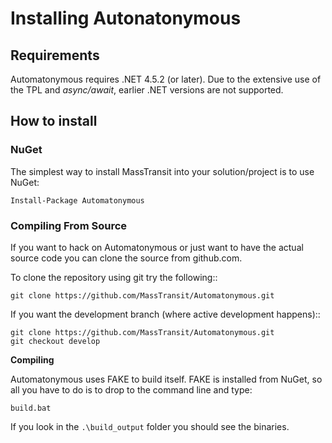 # Installing Autonatonymous

## Requirements

Automatonymous requires .NET 4.5.2 (or later). Due to the extensive use of 
the TPL and *async/await*, earlier .NET versions are not supported.

## How to install

### NuGet

The simplest way to install MassTransit into your solution/project is to use
NuGet:

```
Install-Package Automatonymous
```

### Compiling From Source

If you want to hack on Automatonymous or just want to have the actual source
code you can clone the source from github.com.

To clone the repository using git try the following::

```
git clone https://github.com/MassTransit/Automatonymous.git
```

If you want the development branch (where active development happens)::

```
git clone https://github.com/MassTransit/Automatonymous.git
git checkout develop
```

**Compiling**

Automatonymous uses FAKE to build itself. FAKE is installed from NuGet,
so all you have to do is to drop to the command line and type:

```
build.bat
```

If you look in the `.\build_output` folder you should see the binaries.